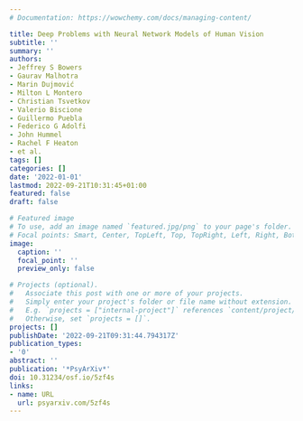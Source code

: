 ```yaml
---
# Documentation: https://wowchemy.com/docs/managing-content/

title: Deep Problems with Neural Network Models of Human Vision
subtitle: ''
summary: ''
authors:
- Jeffrey S Bowers
- Gaurav Malhotra
- Marin Dujmović
- Milton L Montero
- Christian Tsvetkov
- Valerio Biscione
- Guillermo Puebla
- Federico G Adolfi
- John Hummel
- Rachel F Heaton
- et al.
tags: []
categories: []
date: '2022-01-01'
lastmod: 2022-09-21T10:31:45+01:00
featured: false
draft: false

# Featured image
# To use, add an image named `featured.jpg/png` to your page's folder.
# Focal points: Smart, Center, TopLeft, Top, TopRight, Left, Right, BottomLeft, Bottom, BottomRight.
image:
  caption: ''
  focal_point: ''
  preview_only: false

# Projects (optional).
#   Associate this post with one or more of your projects.
#   Simply enter your project's folder or file name without extension.
#   E.g. `projects = ["internal-project"]` references `content/project/deep-learning/index.md`.
#   Otherwise, set `projects = []`.
projects: []
publishDate: '2022-09-21T09:31:44.794317Z'
publication_types:
- '0'
abstract: ''
publication: '*PsyArXiv*'
doi: 10.31234/osf.io/5zf4s
links:
- name: URL
  url: psyarxiv.com/5zf4s
---
```

